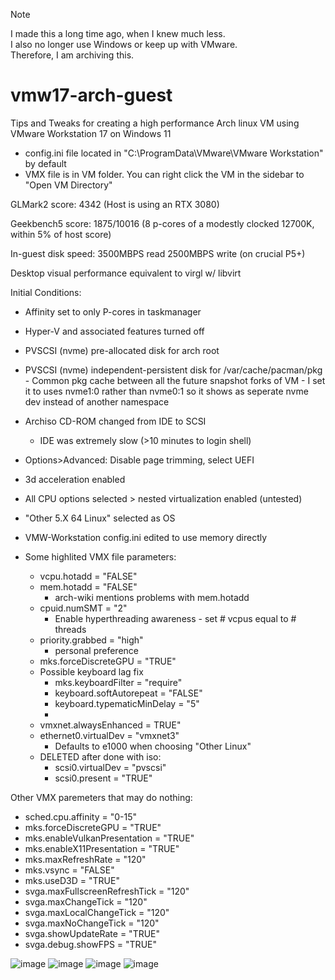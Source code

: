 > [!NOTE] 
> I made this a long time ago, when I knew much less.<br/>I also no longer use Windows or keep up with VMware.<br/>
> Therefore, I am archiving this.



# vmw17-arch-guest
Tips and Tweaks for creating a high performance Arch linux VM using VMware Workstation 17 on Windows 11 
 - config.ini file located in "C:\ProgramData\VMware\VMware Workstation" by default
 - VMX file is in VM folder. You can right click the VM in the sidebar to "Open VM Directory"

GLMark2 score: 4342 (Host is using an RTX 3080) 
 
Geekbench5 score: 1875/10016 (8 p-cores of a modestly clocked 12700K, within 5% of host score) 
 
In-guest disk speed: 3500MBPS read 2500MBPS write (on crucial P5+)
 
Desktop visual performance equivalent to virgl w/ libvirt 
 

Initial Conditions:
- Affinity set to only P-cores in taskmanager
- Hyper-V and associated features turned off
- PVSCSI (nvme) pre-allocated disk for arch root
- PVSCSI (nvme) independent-persistent disk for /var/cache/pacman/pkg
		- Common pkg cache between all the future snapshot forks of VM
		- I set it to uses nvme1:0 rather than nvme0:1 so it shows as seperate nvme dev instead of another namespace
- Archiso CD-ROM changed from IDE to SCSI
    - IDE was extremely slow (>10 minutes to login shell)
- Options>Advanced: Disable page trimming, select UEFI
- 3d acceleration enabled
- All CPU options selected > nested virtualization enabled (untested)
- "Other 5.X 64 Linux" selected as OS
- VMW-Workstation config.ini edited to use memory directly
  
- Some highlited VMX file parameters:
  	- vcpu.hotadd = "FALSE"
	- mem.hotadd = "FALSE" 
		- arch-wiki mentions problems with mem.hotadd
	- cpuid.numSMT = "2"
		- Enable hyperthreading awareness - set # vcpus equal to # threads
	- priority.grabbed = "high"
		- personal preference
	- mks.forceDiscreteGPU = "TRUE"
	- Possible keyboard lag fix
		- mks.keyboardFilter = "require"
	  	- keyboard.softAutorepeat = "FALSE"
	  	- keyboard.typematicMinDelay = "5"
		- 
 	- vmxnet.alwaysEnhanced = TRUE" 
	- ethernet0.virtualDev = "vmxnet3"
		- Defaults to e1000 when choosing "Other Linux"
	- DELETED after done with iso:
	    - scsi0.virtualDev = "pvscsi"
	    - scsi0.present = "TRUE"
      
Other VMX paremeters that may do nothing:
  - sched.cpu.affinity = "0-15"
  - mks.forceDiscreteGPU = "TRUE"
  - mks.enableVulkanPresentation = "TRUE"
  - mks.enableX11Presentation = "TRUE"
  - mks.maxRefreshRate = "120"
  - mks.vsync = "FALSE"
  - mks.useD3D = "TRUE"
  - svga.maxFullscreenRefreshTick = "120"
  - svga.maxChangeTick = "120"
  - svga.maxLocalChangeTick = "120"
  - svga.maxNoChangeTick = "120"
  - svga.showUpdateRate = "TRUE"
  - svga.debug.showFPS = "TRUE"

![image](https://user-images.githubusercontent.com/8879385/222939206-ef699cc5-0045-4d04-9757-0b6f3adc1bcc.png)
![image](https://user-images.githubusercontent.com/8879385/222939247-bbf5f23e-eb05-4466-b027-ab408c0e4f52.png)
![image](https://user-images.githubusercontent.com/8879385/222939228-e4e75d49-26c9-47c7-9981-414cc464c502.png)
![image](https://user-images.githubusercontent.com/8879385/222939237-67053530-f72e-47d8-9dbd-658cc2384207.png)



